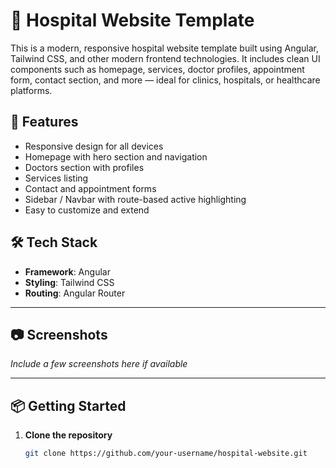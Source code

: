 # 🏥 Hospital Website Template

This is a modern, responsive hospital website template built using Angular, Tailwind CSS, and other modern frontend technologies. It includes clean UI components such as homepage, services, doctor profiles, appointment form, contact section, and more — ideal for clinics, hospitals, or healthcare platforms.

## 🚀 Features

- Responsive design for all devices
- Homepage with hero section and navigation
- Doctors section with profiles
- Services listing
- Contact and appointment forms
- Sidebar / Navbar with route-based active highlighting
- Easy to customize and extend

## 🛠️ Tech Stack

- **Framework**: Angular
- **Styling**: Tailwind CSS
- **Routing**: Angular Router

---

## 📷 Screenshots

_Include a few screenshots here if available_

---

## 📦 Getting Started

1. **Clone the repository**  
   ```bash
   git clone https://github.com/your-username/hospital-website.git
